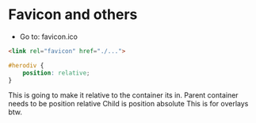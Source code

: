 # Favicon and others
- Go to: favicon.ico 

```html 
<link rel="favicon" href="./...">
```

```css
#herodiv {
    position: relative; 
}
``` 
This is going to make it relative to the container its in. 
Parent container needs to be position relative 
Child is position absolute
This is for overlays btw. 
